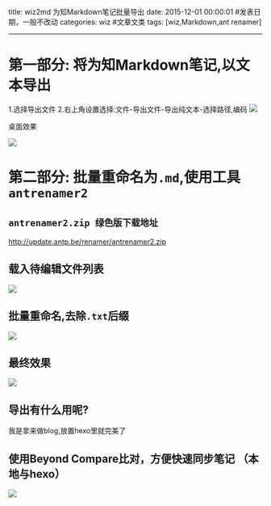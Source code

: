 title: wiz2md 为知Markdown笔记批量导出
date: 2015-12-01 00:00:01 #发表日期，一般不改动
categories: wiz #文章文类 
tags: [wiz,Markdown,ant renamer]

---
# 第一部分: 将为知Markdown笔记,以文本导出
1.选择导出文件
2.右上角设置选择:文件-导出文件-导出纯文本-选择路径,编码
![]( http://7xnbs3.com1.z0.glb.clouddn.com/15-12-1/49138792.jpg)
<!--
-->


桌面效果

![]( http://7xnbs3.com1.z0.glb.clouddn.com/15-12-1/64408182.jpg)
<!--
-->


# 第二部分: 批量重命名为`.md`,使用工具`antrenamer2`


## `antrenamer2.zip 绿色版下载地址`

http://update.antp.be/renamer/antrenamer2.zip



## 载入待编辑文件列表
![]( http://7xnbs3.com1.z0.glb.clouddn.com/15-12-1/8425685.jpg)
<!--
-->


## 批量重命名,去除`.txt`后缀
![]( http://7xnbs3.com1.z0.glb.clouddn.com/15-12-1/88260770.jpg)
<!--
-->


## 最终效果
![]( http://7xnbs3.com1.z0.glb.clouddn.com/15-12-1/12864639.jpg)
<!--
-->
## 导出有什么用呢?
我是拿来做blog,放置hexo里就完美了


## 使用Beyond Compare比对，方便快速同步笔记 （本地与hexo）


![]( http://7xnbs3.com1.z0.glb.clouddn.com/16-3-5/86552593.jpg)
<!--
-->





<!-- more -->